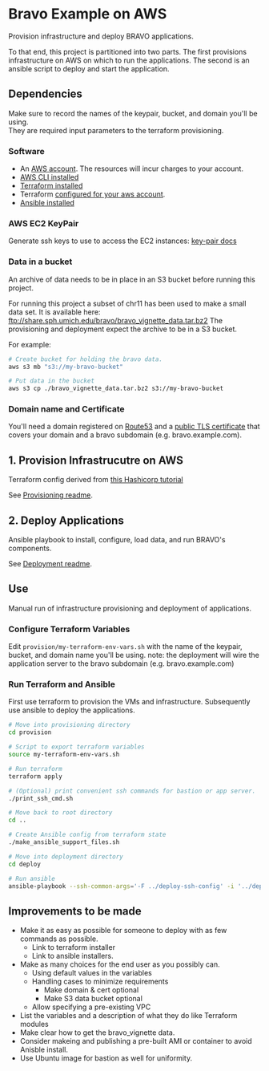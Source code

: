 # Bravo Example on AWS
Provision infrastructure and deploy BRAVO applications. 

To that end, this project is partitioned into two parts.
The first provisions infrastructure on AWS on which to run the applications.
The second is an ansible script to deploy and start the application.

## Dependencies

Make sure to record the names of the keypair, bucket, and domain you'll be using.  
They are required input parameters to the terraform provisioning.

### Software
- An [AWS account](https://aws.amazon.com).  The resources will incur charges to your account.
- [AWS CLI installed](https://docs.aws.amazon.com/cli/latest/userguide/install-cliv2.html) 
- [Terraform installed](https://learn.hashicorp.com/tutorials/terraform/install-cli) 
- Terraform [configured for your aws account](https://learn.hashicorp.com/tutorials/terraform/aws-build).
- [Ansible installed](https://docs.ansible.com/ansible/latest/installation_guide/intro_installation.html) 

### AWS EC2 KeyPair
Generate ssh keys to use to access the EC2 instances: 
[key-pair docs](https://docs.aws.amazon.com/AWSEC2/latest/UserGuide/ec2-key-pairs.html#prepare-key-pair)

### Data in a bucket
An archive of data needs to be in place in an S3 bucket before running this project.

For running this project a subset of chr11 has been used to make a small data set.
It is available here: ftp://share.sph.umich.edu/bravo/bravo_vignette_data.tar.bz2
The provisioning and deployment expect the archive to be in a S3 bucket.

For example:
```sh
# Create bucket for holding the bravo data.  
aws s3 mb "s3://my-bravo-bucket" 

# Put data in the bucket
aws s3 cp ./bravo_vignette_data.tar.bz2 s3://my-bravo-bucket
```

### Domain name and Certificate
You'll need a domain registered on
[Route53](https://docs.aws.amazon.com/Route53/latest/DeveloperGuide/registrar.html)
and a 
[public TLS certificate](https://docs.aws.amazon.com/acm/latest/userguide/gs-acm-request-public.html) 
that covers your domain and a bravo subdomain (e.g. bravo.example.com). 

## 1. Provision Infrastrucutre on AWS
Terraform config derived from 
[this Hashicorp tutorial](https://learn.hashicorp.com/tutorials/terraform/blue-green-canary-tests-deployments)

See [Provisioning readme](provision/readme.md).

## 2. Deploy Applications
Ansible playbook to install, configure, load data, and run BRAVO's components.

See [Deployment readme](deploy/readme.md).

## Use
Manual run of infrastructure provisioning and deployment of applications.

### Configure Terraform Variables
Edit `provision/my-terraform-env-vars.sh` with the name of the keypair, bucket, and domain name you'll be using.
note: the deployment will wire the application server to the bravo subdomain (e.g. bravo.example.com)

### Run Terraform and Ansible
First use terraform to provision the VMs and infrastructure.
Subsequently use ansible to deploy the applications.

```sh 
# Move into provisioning directory
cd provision

# Script to export terraform variables
source my-terraform-env-vars.sh

# Run terraform
terraform apply

# (Optional) print convenient ssh commands for bastion or app server. 
./print_ssh_cmd.sh

# Move back to root directory
cd ..

# Create Ansible config from terraform state
./make_ansible_support_files.sh

# Move into deployment directory
cd deploy

# Run ansible
ansible-playbook --ssh-common-args='-F ../deploy-ssh-config' -i '../deploy-inventory' playbook.yml
```

## Improvements to be made

- Make it as easy as possible for someone to deploy with as few commands as possible. 
    - Link to terraform installer
    - Link to ansible installers.
- Make as many choices for the end user as you possibly can.
    - Using default values in the variables
    - Handling cases to minimize requirements
        - Make domain & cert optional
        - Make S3 data bucket optional
    - Allow specifying a pre-existing VPC
- List the variables and a description of what they do like Terraform modules
- Make clear how to get the bravo\_vignette data.
- Consider makeing and publishing a pre-built AMI or container to avoid Anisble install.
- Use Ubuntu image for bastion as well for uniformity.

